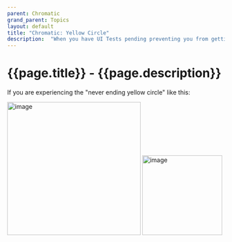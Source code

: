 ```yaml
---
parent: Chromatic
grand_parent: Topics
layout: default
title: "Chromatic: Yellow Circle"
description:  "When you have UI Tests pending preventing you from getting the green check on Github Actions"
---
```


# {{page.title}} - {{page.description}}

If you are experiencing the "never ending yellow circle" like this:

<img width="309" alt="image" src="https://github.com/user-attachments/assets/0a0615b5-f473-444f-9e29-84d1f8a4238c">

<img width="185" alt="image" src="https://github.com/user-attachments/assets/bc3efebc-3c9b-414c-b43f-bdc988ba85f0">

